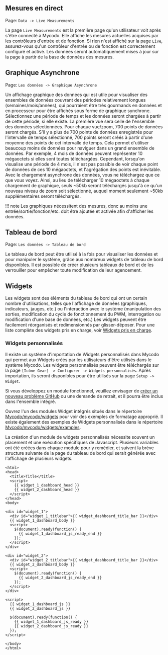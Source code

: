 ## Mesures en direct

Page\: `Data -> Live Measurements`

La page `Live Measurements` est la première page qu'un utilisateur voit après s'être connecté à Mycodo. Elle affiche les mesures actuelles acquises par les contrôleurs d'entrée et de fonction. Si rien n'est affiché sur la page `Live`, assurez-vous qu'un contrôleur d'entrée ou de fonction est correctement configuré et activé. Les données seront automatiquement mises à jour sur la page à partir de la base de données des mesures.

## Graphique Asynchrone

Page\: `Les données -> Graphique Asynchrone`

Un affichage graphique des données qui est utile pour visualiser des ensembles de données couvrant des périodes relativement longues (semaines/mois/années), qui pourraient être très gourmands en données et en processeur pour être affichés sous forme de graphique synchrone. Sélectionnez une période de temps et les données seront chargées à partir de cette période, si elle existe. La première vue sera celle de l'ensemble des données sélectionnées. Pour chaque vue/zoom, 700 points de données seront chargés. S'il y a plus de 700 points de données enregistrés pour l'intervalle de temps sélectionné, 700 points seront créés à partir d'une moyenne des points de cet intervalle de temps. Cela permet d'utiliser beaucoup moins de données pour naviguer dans un grand ensemble de données. Par exemple, 4 mois de données peuvent représenter 10 mégaoctets si elles sont toutes téléchargées. Cependant, lorsqu'on visualise une période de 4 mois, il n'est pas possible de voir chaque point de données de ces 10 mégaoctets, et l'agrégation des points est inévitable. Avec le chargement asynchrone des données, vous ne téléchargez que ce que vous voyez. Ainsi, au lieu de télécharger 10 mégaoctets à chaque chargement de graphique, seuls ~50kb seront téléchargés jusqu'à ce qu'un nouveau niveau de zoom soit sélectionné, auquel moment seulement ~50kb supplémentaires seront téléchargés.

!!! note
    Les graphiques nécessitent des mesures, donc au moins une entrée/sortie/fonction/etc. doit être ajoutée et activée afin d'afficher les données.

## Tableau de bord

Page\: `Les données -> Tableau de bord`

Le tableau de bord peut être utilisé à la fois pour visualiser les données et pour manipuler le système, grâce aux nombreux widgets de tableau de bord disponibles. Il est possible de créer plusieurs tableaux de bord et de les verrouiller pour empêcher toute modification de leur agencement.

## Widgets

Les widgets sont des éléments du tableau de bord qui ont un certain nombre d'utilisations, telles que l'affichage de données (graphiques, indicateurs, jauges, etc.) ou l'interaction avec le système (manipulation des sorties, modification du cycle de fonctionnement du PWM, interrogation ou modification d'une base de données, etc.) Les widgets peuvent être facilement réorganisés et redimensionnés par glisser-déposer. Pour une liste complète des widgets pris en charge, voir [Widgets pris en charge](Supported-Widgets.md).

### Widgets personnalisés

Il existe un système d'importation de Widgets personnalisés dans Mycodo qui permet aux Widgets créés par les utilisateurs d'être utilisés dans le système Mycodo. Les widgets personnalisés peuvent être téléchargés sur la page `[Icône Gear] -> Configurer -> Widgets personnalisés`. Après importation, ils seront disponibles pour être utilisés sur la page `Setup -> Widget`.

Si vous développez un module fonctionnel, veuillez envisager de [créer un nouveau problème GitHub](https://github.com/kizniche/Mycodo/issues/new?assignees=&labels=&template=feature-request.md&title=New%20Module) ou une demande de retrait, et il pourra être inclus dans l'ensemble intégré.

Ouvrez l'un des modules Widget intégrés situés dans le répertoire [Mycodo/mycodo/widgets](https://github.com/kizniche/Mycodo/tree/master/mycodo/widgets/) pour voir des exemples de formatage approprié. Il existe également des exemples de Widgets personnalisés dans le répertoire [Mycodo/mycodo/widgets/examples](https://github.com/kizniche/Mycodo/tree/master/mycodo/widgets/examples).

La création d'un module de widgets personnalisés nécessite souvent un placement et une exécution spécifiques de Javascript. Plusieurs variables ont été créées dans chaque module pour y remédier, et suivent la brève structure suivante de la page du tableau de bord qui serait générée avec l'affichage de plusieurs widgets.

```angular2html
<html>
<head>
  <title>Title</title>
  <script>
    {{ widget_1_dashboard_head }}
    {{ widget_2_dashboard_head }}
  </script>
</head>
<body>

<div id="widget_1">
  <div id="widget_1_titlebar">{{ widget_dashboard_title_bar }}</div>
  {{ widget_1_dashboard_body }}
  <script>
    $(document).ready(function() {
      {{ widget_1_dashboard_js_ready_end }}
    });
  </script>
</div>

<div id="widget_2">
  <div id="widget_2_titlebar">{{ widget_dashboard_title_bar }}</div>
  {{ widget_2_dashboard_body }}
  <script>
    $(document).ready(function() {
      {{ widget_2_dashboard_js_ready_end }}
    });
  </script>
</div>

<script>
  {{ widget_1_dashboard_js }}
  {{ widget_2_dashboard_js }}

  $(document).ready(function() {
    {{ widget_1_dashboard_js_ready }}
    {{ widget_2_dashboard_js_ready }}
  });
</script>

</body>
</html>
```
